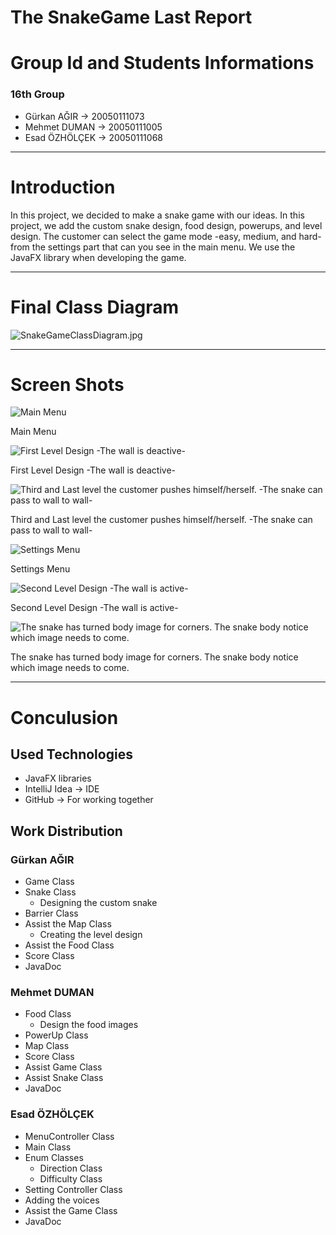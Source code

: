 # The SnakeGame Last Report

# Group Id and Students Informations

### 16th Group

- Gürkan AĞIR → 20050111073
- Mehmet DUMAN → 20050111005
- Esad ÖZHÖLÇEK → 20050111068

---

# Introduction

In this project, we decided to make a snake game with our ideas. In this project, we add the custom snake design, food design, powerups, and level design. The customer can select the game mode -easy, medium, and hard- from the settings part that can you see in the main menu. We use the JavaFX library when developing the game.

---

# Final Class Diagram

![SnakeGameClassDiagram.jpg](The%20SnakeGame%20Last%20Report%202e0fc364efb24db88669cdf2c8ab479b/SnakeGameClassDiagram.jpg)

---

# Screen Shots

![Main Menu](The%20SnakeGame%20Last%20Report%202e0fc364efb24db88669cdf2c8ab479b/Untitled.png)

Main Menu

![First Level Design -The wall is deactive-](The%20SnakeGame%20Last%20Report%202e0fc364efb24db88669cdf2c8ab479b/Untitled%201.png)

First Level Design -The wall is deactive-

![Third and Last level the customer pushes himself/herself. -The snake can pass to wall to wall-](The%20SnakeGame%20Last%20Report%202e0fc364efb24db88669cdf2c8ab479b/Untitled%202.png)

Third and Last level the customer pushes himself/herself. -The snake can pass to wall to wall-

![Settings Menu](The%20SnakeGame%20Last%20Report%202e0fc364efb24db88669cdf2c8ab479b/Untitled%203.png)

Settings Menu

![Second Level Design -The wall is active-](The%20SnakeGame%20Last%20Report%202e0fc364efb24db88669cdf2c8ab479b/Untitled%204.png)

Second Level Design -The wall is active-

![The snake has turned body image for corners. The snake body notice which image needs to come.](The%20SnakeGame%20Last%20Report%202e0fc364efb24db88669cdf2c8ab479b/Untitled%205.png)

The snake has turned body image for corners. The snake body notice which image needs to come.

---

# Conculusion

## Used Technologies

- JavaFX libraries
- IntelliJ Idea → IDE
- GitHub → For working together

## Work Distribution

### Gürkan AĞIR

- Game Class
- Snake Class
    - Designing the custom snake
- Barrier Class
- Assist the Map Class
    - Creating the level design
- Assist the Food Class
- Score Class
- JavaDoc

### Mehmet DUMAN

- Food Class
    - Design the food images
- PowerUp Class
- Map Class
- Score Class
- Assist Game Class
- Assist Snake Class
- JavaDoc

### Esad ÖZHÖLÇEK

- MenuController Class
- Main Class
- Enum Classes
    - Direction Class
    - Difficulty Class
- Setting Controller Class
- Adding the voices
- Assist the Game Class
- JavaDoc
